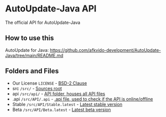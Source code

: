 # AutoUpdate-Java API
The official API for AutoUpdate-Java

## How to use this
AutoUpdate for Java: https://github.com/afkvido-development/AutoUpdate-Java/tree/main/README.md

## Folders and Files
- Our License `LICENSE` - [BSD-2 Clause](https://github.com/afkvido-development/AutoUpdate-Java-API/tree/main/LICENSE)
- src `/src/` - [Sources root](https://github.com/afkvido-development/AutoUpdate-Java-API/tree/main/src)
- api `/src/api/` - [API folder, houses all API files](https://github.com/afkvido-development/AutoUpdate-Java-API/tree/main/src/API)
- .api `/src/API/.api` - [.api file, used to check if the API is online/offline](https://github.com/afkvido-development/AutoUpdate-Java-API/tree/main/src/API/.api)
- Stable `/src/API/Stable.latest` - [Latest stable version](https://github.com/afkvido-development/AutoUpdate-Java-API/tree/main/src/API/Stable.latest)
- Beta `/src/API/Beta.latest` - [Latest beta version](https://github.com/afkvido-development/AutoUpdate-Java-API/tree/main/src/API/Beta.latest)
